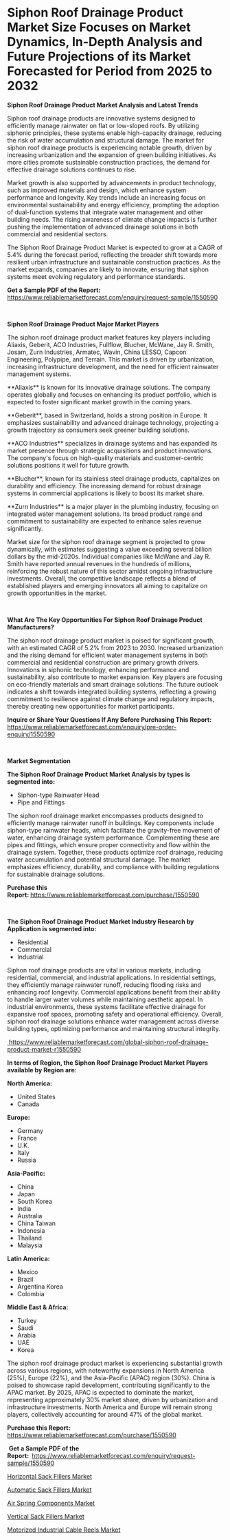 <p><h1>Siphon Roof Drainage Product Market Size Focuses on Market Dynamics, In-Depth Analysis and Future Projections of its Market Forecasted for Period from 2025 to 2032</h1></p><p><strong>Siphon Roof Drainage Product Market Analysis and Latest Trends</strong></p>
<p><p>Siphon roof drainage products are innovative systems designed to efficiently manage rainwater on flat or low-sloped roofs. By utilizing siphonic principles, these systems enable high-capacity drainage, reducing the risk of water accumulation and structural damage. The market for siphon roof drainage products is experiencing notable growth, driven by increasing urbanization and the expansion of green building initiatives. As more cities promote sustainable construction practices, the demand for effective drainage solutions continues to rise.</p><p>Market growth is also supported by advancements in product technology, such as improved materials and design, which enhance system performance and longevity. Key trends include an increasing focus on environmental sustainability and energy efficiency, prompting the adoption of dual-function systems that integrate water management and other building needs. The rising awareness of climate change impacts is further pushing the implementation of advanced drainage solutions in both commercial and residential sectors.</p><p>The Siphon Roof Drainage Product Market is expected to grow at a CAGR of 5.4% during the forecast period, reflecting the broader shift towards more resilient urban infrastructure and sustainable construction practices. As the market expands, companies are likely to innovate, ensuring that siphon systems meet evolving regulatory and performance standards.</p></p>
<p><strong>Get a Sample PDF of the Report:&nbsp;</strong> <a href="https://www.reliablemarketforecast.com/enquiry/request-sample/1550590?utm_campaign=1899&utm_medium=2&utm_source=Github&utm_content=ia&utm_term=11042025&utm_id=siphon-roof-drainage-product">https://www.reliablemarketforecast.com/enquiry/request-sample/1550590</a></p>
<p>&nbsp;</p>
<p><strong>Siphon Roof Drainage Product Major Market Players</strong></p>
<p><p>The siphon roof drainage product market features key players including Aliaxis, Geberit, ACO Industries, Fullflow, Blucher, McWane, Jay R. Smith, Josam, Zurn Industries, Armatec, Wavin, China LESSO, Capcon Engineering, Polypipe, and Terrain. This market is driven by urbanization, increasing infrastructure development, and the need for efficient rainwater management systems.</p><p>**Aliaxis** is known for its innovative drainage solutions. The company operates globally and focuses on enhancing its product portfolio, which is expected to foster significant market growth in the coming years. </p><p>**Geberit**, based in Switzerland, holds a strong position in Europe. It emphasizes sustainability and advanced drainage technology, projecting a growth trajectory as consumers seek greener building solutions.</p><p>**ACO Industries** specializes in drainage systems and has expanded its market presence through strategic acquisitions and product innovations. The company's focus on high-quality materials and customer-centric solutions positions it well for future growth.</p><p>**Blucher**, known for its stainless steel drainage products, capitalizes on durability and efficiency. The increasing demand for robust drainage systems in commercial applications is likely to boost its market share.</p><p>**Zurn Industries** is a major player in the plumbing industry, focusing on integrated water management solutions. Its broad product range and commitment to sustainability are expected to enhance sales revenue significantly.</p><p>Market size for the siphon roof drainage segment is projected to grow dynamically, with estimates suggesting a value exceeding several billion dollars by the mid-2020s. Individual companies like McWane and Jay R. Smith have reported annual revenues in the hundreds of millions, reinforcing the robust nature of this sector amidst ongoing infrastructure investments. Overall, the competitive landscape reflects a blend of established players and emerging innovators all aiming to capitalize on growth opportunities in the market.</p></p>
<p>&nbsp;</p>
<p><strong>What Are The Key Opportunities For Siphon Roof Drainage Product Manufacturers?</strong></p>
<p><p>The siphon roof drainage product market is poised for significant growth, with an estimated CAGR of 5.2% from 2023 to 2030. Increased urbanization and the rising demand for efficient water management systems in both commercial and residential construction are primary growth drivers. Innovations in siphonic technology, enhancing performance and sustainability, also contribute to market expansion. Key players are focusing on eco-friendly materials and smart drainage solutions. The future outlook indicates a shift towards integrated building systems, reflecting a growing commitment to resilience against climate change and regulatory impacts, thereby creating new opportunities for market participants.</p></p>
<p><strong>Inquire or Share Your Questions If Any Before Purchasing This Report:</strong> <a href="https://www.reliablemarketforecast.com/enquiry/pre-order-enquiry/1550590?utm_campaign=1899&utm_medium=2&utm_source=Github&utm_content=ia&utm_term=11042025&utm_id=siphon-roof-drainage-product">https://www.reliablemarketforecast.com/enquiry/pre-order-enquiry/1550590</a></p>
<p>&nbsp;</p>
<p><strong>Market Segmentation</strong></p>
<p><strong>The Siphon Roof Drainage Product Market Analysis by types is segmented into:</strong></p>
<p><ul><li>Siphon-type Rainwater Head</li><li>Pipe and Fittings</li></ul></p>
<p><p>The siphon roof drainage market encompasses products designed to efficiently manage rainwater runoff in buildings. Key components include siphon-type rainwater heads, which facilitate the gravity-free movement of water, enhancing drainage system performance. Complementing these are pipes and fittings, which ensure proper connectivity and flow within the drainage system. Together, these products optimize roof drainage, reducing water accumulation and potential structural damage. The market emphasizes efficiency, durability, and compliance with building regulations for sustainable drainage solutions.</p></p>
<p><strong>Purchase this Report:&nbsp;</strong><a href="https://www.reliablemarketforecast.com/purchase/1550590?utm_campaign=1899&utm_medium=2&utm_source=Github&utm_content=ia&utm_term=11042025&utm_id=siphon-roof-drainage-product">https://www.reliablemarketforecast.com/purchase/1550590</a></p>
<p>&nbsp;</p>
<p><strong>The Siphon Roof Drainage Product Market Industry Research by Application is segmented into:</strong></p>
<p><ul><li>Residential</li><li>Commercial</li><li>Industrial</li></ul></p>
<p><p>Siphon roof drainage products are vital in various markets, including residential, commercial, and industrial applications. In residential settings, they efficiently manage rainwater runoff, reducing flooding risks and enhancing roof longevity. Commercial applications benefit from their ability to handle larger water volumes while maintaining aesthetic appeal. In industrial environments, these systems facilitate effective drainage for expansive roof spaces, promoting safety and operational efficiency. Overall, siphon roof drainage solutions enhance water management across diverse building types, optimizing performance and maintaining structural integrity.</p></p>
<p><a href="https://www.reliablemarketforecast.com/global-siphon-roof-drainage-product-market-r1550590?utm_campaign=1899&utm_medium=2&utm_source=Github&utm_content=ia&utm_term=11042025&utm_id=siphon-roof-drainage-product">&nbsp;https://www.reliablemarketforecast.com/global-siphon-roof-drainage-product-market-r1550590</a></p>
<p><strong>In terms of Region, the Siphon Roof Drainage Product Market Players available by Region are:</strong></p>
<p>
    <p> <strong> North America: </strong>
        <ul>
            <li>United States</li>
            <li>Canada</li>
        </ul>
        </p> 
    <p> <strong> Europe: </strong>
        <ul>
            <li>Germany</li>
            <li>France</li>
            <li>U.K.</li>
            <li>Italy</li>
            <li>Russia</li>
        </ul>
        </p> 
    <p> <strong> Asia-Pacific: </strong>
        <ul>
            <li>China</li>
            <li>Japan</li>
            <li>South Korea</li>
            <li>India</li>
            <li>Australia</li>
            <li>China Taiwan</li>
            <li>Indonesia</li>
            <li>Thailand</li>
            <li>Malaysia</li>
        </ul>
        </p> 
    <p> <strong> Latin America: </strong>
        <ul>
            <li>Mexico</li>
            <li>Brazil</li>
            <li>Argentina Korea</li>
            <li>Colombia</li>
        </ul>
        </p> 
    <p> <strong> Middle East & Africa: </strong>
        <ul>
            <li>Turkey</li>
            <li>Saudi</li>
            <li>Arabia</li>
            <li>UAE</li>
            <li>Korea</li>
        </ul>
    </p>
    </p>
<p><p>The siphon roof drainage product market is experiencing substantial growth across various regions, with noteworthy expansions in North America (25%), Europe (22%), and the Asia-Pacific (APAC) region (30%). China is poised to showcase rapid development, contributing significantly to the APAC market. By 2025, APAC is expected to dominate the market, representing approximately 30% market share, driven by urbanization and infrastructure investments. North America and Europe will remain strong players, collectively accounting for around 47% of the global market.</p></p>
<p><strong>Purchase this Report: </strong><a href="https://www.reliablemarketforecast.com/purchase/1550590?utm_campaign=1899&utm_medium=2&utm_source=Github&utm_content=ia&utm_term=11042025&utm_id=siphon-roof-drainage-product">https://www.reliablemarketforecast.com/purchase/1550590</a></p>
<p>&nbsp;<strong>Get a Sample PDF of the Report:&nbsp;&nbsp;</strong><a href="https://www.reliablemarketforecast.com/enquiry/request-sample/1550590?utm_campaign=1899&utm_medium=2&utm_source=Github&utm_content=ia&utm_term=11042025&utm_id=siphon-roof-drainage-product">https://www.reliablemarketforecast.com/enquiry/request-sample/1550590</a></p>
<p><strong></strong></p>
<p><p><a href="https://github.com/JubayerMia832/Market-Research-Report-List-2/blob/main/horizontal-sack-fillers-market.md?utm_campaign=1899&utm_medium=2&utm_source=Github&utm_content=ia&utm_term=11042025&utm_id=siphon-roof-drainage-product">Horizontal Sack Fillers Market</a></p><p><a href="https://github.com/ygfu6u/Market-Research-Report-List-2/blob/main/automatic-sack-fillers-market.md?utm_campaign=1899&utm_medium=2&utm_source=Github&utm_content=ia&utm_term=11042025&utm_id=siphon-roof-drainage-product">Automatic Sack Fillers Market</a></p><p><a href="https://github.com/mahnoor2003/Market-Research-Report-List-7/blob/main/air-spring-components-market.md?utm_campaign=1899&utm_medium=2&utm_source=Github&utm_content=ia&utm_term=11042025&utm_id=siphon-roof-drainage-product">Air Spring Components Market</a></p><p><a href="https://github.com/leopardmicheal7019/Market-Research-Report-List-1/blob/main/vertical-sack-fillers-market.md?utm_campaign=1899&utm_medium=2&utm_source=Github&utm_content=ia&utm_term=11042025&utm_id=siphon-roof-drainage-product">Vertical Sack Fillers Market</a></p><p><a href="https://github.com/BryceTownsendr/Market-Research-Report-List-7/blob/main/motorized-industrial-cable-reels-market.md?utm_campaign=1899&utm_medium=2&utm_source=Github&utm_content=ia&utm_term=11042025&utm_id=siphon-roof-drainage-product">Motorized Industrial Cable Reels Market</a></p></p>